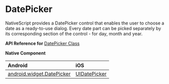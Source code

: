 # DatePicker

NativeScript provides a DatePicker control that enables the user to choose a date as a ready-to-use dialog. Every date part can be picked separately by its corresponding section of the control - for day, month and year.

**API Reference for** [DatePicker Class](http://docs.nativescript.org/api-reference/modules/_ui_date_picker_.html)

**Native Component**

| Android                | iOS      |
|:-----------------------|:---------|
| [android.widget.DatePicker](http://developer.android.com/reference/android/widget/DatePicker.html) | [UIDatePicker](https://developer.apple.com/library/ios/documentation/UIKit/Reference/UIDatePicker_Class/index.html) | 